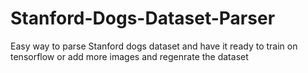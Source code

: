 # Stanford-Dogs-Dataset-Parser
Easy way to parse Stanford dogs dataset and have it ready to train on tensorflow or add more images and regenrate the dataset
